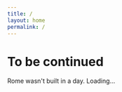 ```yaml
---
title: /
layout: home
permalink: /
---
```


# To be continued

Rome wasn't built in a day. Loading...
